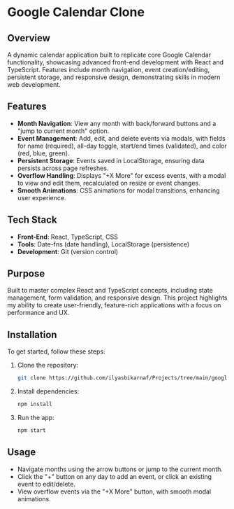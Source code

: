 # Google Calendar Clone

## Overview
A dynamic calendar application built to replicate core Google Calendar functionality, showcasing advanced front-end development with React and TypeScript. Features include month navigation, event creation/editing, persistent storage, and responsive design, demonstrating skills in modern web development.

## Features

- **Month Navigation**: View any month with back/forward buttons and a "jump to current month" option.
- **Event Management**: Add, edit, and delete events via modals, with fields for name (required), all-day toggle, start/end times (validated), and color (red, blue, green).
- **Persistent Storage**: Events saved in LocalStorage, ensuring data persists across page refreshes.
- **Overflow Handling**: Displays "+X More" for excess events, with a modal to view and edit them, recalculated on resize or event changes.
- **Smooth Animations**: CSS animations for modal transitions, enhancing user experience.

## Tech Stack

- **Front-End**: React, TypeScript, CSS
- **Tools**: Date-fns (date handling), LocalStorage (persistence)
- **Development**: Git (version control)

## Purpose
Built to master complex React and TypeScript concepts, including state management, form validation, and responsive design. This project highlights my ability to create user-friendly, feature-rich applications with a focus on performance and UX.

## Installation

To get started, follow these steps:

1. Clone the repository:
    ```bash
    git clone https://github.com/ilyasbikarnaf/Projects/tree/main/google-calendar-clone
    ```

2. Install dependencies:
    ```bash
    npm install
    ```

3. Run the app:
    ```bash
    npm start
    ```

## Usage

- Navigate months using the arrow buttons or jump to the current month.
- Click the "+" button on any day to add an event, or click an existing event to edit/delete.
- View overflow events via the "+X More" button, with smooth modal animations.
